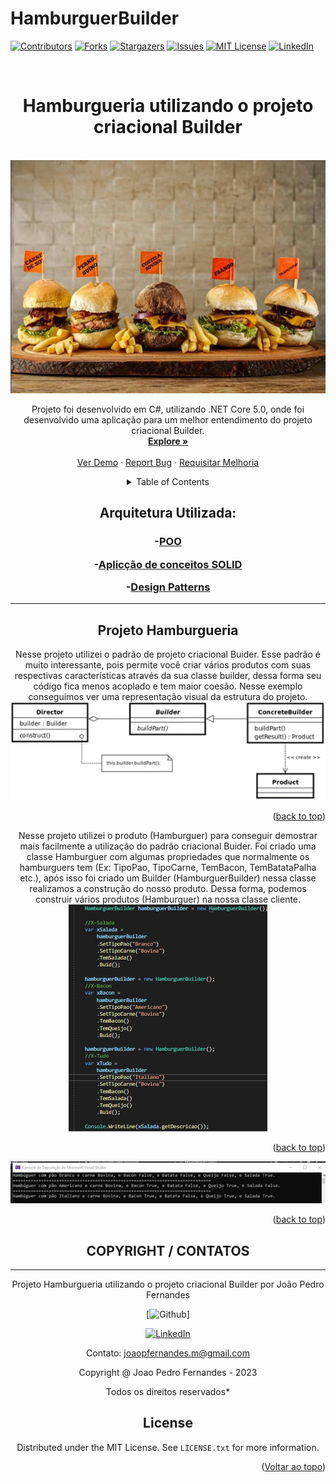 # HamburguerBuilder

<div id="top"></div>
<!--
*** Thanks for checking out the Best-README-Template. If you have a suggestion
*** that would make this better, please fork the repo and create a pull request
*** or simply open an issue with the tag "enhancement".
*** Don't forget to give the project a star!
*** Thanks again! Now go create something AMAZING! :D
-->



<!-- PROJECT SHIELDS -->
<!--
*** I'm using markdown "reference style" links for readability.
*** Reference links are enclosed in brackets [ ] instead of parentheses ( ).
*** See the bottom of this document for the declaration of the reference variables
*** for contributors-url, forks-url, etc. This is an optional, concise syntax you may use.
*** https://www.markdownguide.org/basic-syntax/#reference-style-links
-->
[![Contributors][contributors-shield]][contributors-url]
[![Forks][forks-shield]][forks-url]
[![Stargazers][stars-shield]][stars-url]
[![Issues][issues-shield]][issues-url]
[![MIT License][license-shield]][license-url]
[![LinkedIn][linkedin-shield]][linkedin-url]



<!-- PROJECT LOGO -->
<br />
<div align="center">
  
  # Hamburgueria utilizando o projeto criacional Builder
<br />
<div align="center">
  <a href="https://github.com/joaop25/HamburguerBuilder">
    <img src="https://github.com/joaop25/HamburguerBuilder/blob/main/HamburguerBuilder/Hamburguer.png" alt="Logo" width="567" height="373">
  </a>



  <p align="center">
  Projeto foi desenvolvido em C#, utilizando .NET Core 5.0, onde foi desenvolvido uma aplicação para um melhor entendimento do projeto criacional Builder.
    <br />
    <a href="https://github.com/joaop25/HamburguerBuilder"><strong>Explore »</strong></a>
    <br />
    <br />
    <a href="https://github.com/joaop25/HamburguerBuilder">Ver Demo</a>
    ·
    <a href="https://github.com/joaop25/HamburguerBuilder/issues">Report Bug</a>
    ·
    <a href="https://github.com/joaop25/HamburguerBuilder/issues">Requisitar Melhoria</a>
  </p>
</div>



<!-- TABLE OF CONTENTS -->
<details>
  <summary>Table of Contents</summary>
  <ol>
    <li>
      <a href="#about-the-project">Sobre o projeto</a>
      <ul>
        <li><a href="#built-with">Liguagens utilizadas</a></li>
      </ul>
    </li>
    <li>
      <a href="#getting-started">Getting Started</a>
      <ul>
        <li><a href="#prerequisites">Prerequisites</a></li>
        <li><a href="#installation">Installation</a></li>
      </ul>
    </li>
    <li><a href="#usage">Usage</a></li>
    <li><a href="#roadmap">Roadmap</a></li>
    <li><a href="#contributing">Contributing</a></li>
    <li><a href="#license">License</a></li>
    <li><a href="#contact">Contact</a></li>
    <li><a href="#acknowledgments">Acknowledgments</a></li>
  </ol>
</details>


 
 <h2>Arquitetura Utilizada:</h2>
 
<h3>
 
 -[POO]()
 
 -[Aplicção de conceitos SOLID]()
 
 -[Design Patterns]()
 
--------------------------------------------

## Projeto Hamburgueria

Nesse projeto utilizei o padrão de projeto criacional Buider. Esse padrão é muito interessante, pois permite você criar vários produtos com suas respectivas características  através da sua classe builder, dessa forma seu código fica menos acoplado e tem maior coesão.
Nesse exemplo conseguimos ver uma representação visual da estrutura do projeto. 
 <img src="https://github.com/joaop25/HamburguerBuilder/blob/main/HamburguerBuilder/RepresentacaoProjeto.png" alt="ConfigAPI">


<p align="right">(<a href="#top">back to top</a>)</p>
Nesse projeto utilizei o produto (Hamburguer) para conseguir demostrar mais facilmente a utilização do padrão criacional Buider. Foi criado uma classe Hamburguer com algumas propriedades que normalmente os hamburguers tem (Ex: TipoPao, TipoCarne, TemBacon, TemBatataPalha etc.), após isso foi criado um Builder (HamburguerBuilder) nessa classe realizamos a construção do nosso produto. Dessa forma, podemos construir vários produtos (Hamburguer) na nossa classe cliente.
 <img src="https://github.com/joaop25/HamburguerBuilder/blob/main/HamburguerBuilder/ClasseBuilder.png" alt="ConfigAPI">


<p align="right">(<a href="#top">back to top</a>)</p>
<img src="https://github.com/joaop25/HamburguerBuilder/blob/main/HamburguerBuilder/OutPut.png" alt="ConfigAPI">


<p align="right">(<a href="#top">back to top</a>)</p>

## COPYRIGHT / CONTATOS
-------------------------
Projeto Hamburgueria utilizando o projeto criacional Builder por João Pedro Fernandes

[![Github][github-shield]]

[![LinkedIn][linkedin-shield]][linkedin-url]

Contato: joaopfernandes.m@gmail.com 

Copyright @ Joao Pedro Fernandes - 2023

Todos os direitos reservados*

## License

Distributed under the MIT License. See `LICENSE.txt` for more information.



<!-- USAGE EXAMPLES 
## Usage

Use this space to show useful examples of how a project can be used. Additional screenshots, code examples and demos work well in this space. You may also link to more resources.-->

<p align="right">(<a href="#top">Voltar ao topo</a>)</p>



<!-- ROADMAP 
## Roadmap

See the [open issues](https://github.com/joaop25/HamburguerBuilder/tree/main/HamburguerBuilder/issues) for a full list of proposed features (and known issues).



<!-- CONTRIBUTING 
## Contributing

Contributions are what make the open source community such an amazing place to learn, inspire, and create. Any contributions you make are **greatly appreciated**.

If you have a suggestion that would make this better, please fork the repo and create a pull request. You can also simply open an issue with the tag "enhancement".
Don't forget to give the project a star! Thanks again!

1. Fork the Project
2. Create your Feature Branch (`git checkout -b feature/AmazingFeature`)
3. Commit your Changes (`git commit -m 'Add some AmazingFeature'`)
4. Push to the Branch (`git push origin feature/AmazingFeature`)
5. Open a Pull Request

<p align="right">(<a href="#top">back to top</a>)</p>-->



<!-- LICENSE -->





<!-- CONTACT -->




<!-- ACKNOWLEDGMENTS 
## Acknowledgments

* []()
* []()
* []()

<p align="right">(<a href="#top">back to top</a>)</p>-->

<!-- MARKDOWN LINKS & IMAGES -->
<!-- https://www.markdownguide.org/basic-syntax/#reference-style-links -->
[contributors-shield]: https://img.shields.io/github/contributors/joaop25/HamburguerBuilder.svg?style=for-the-badge
[contributors-url]: https://github.com/joaop25/HamburguerBuilder/graphs/contributors
[forks-shield]: https://img.shields.io/github/forks/joaop25/HamburguerBuilder.svg?style=for-the-badge
[forks-url]: https://github.com/joaop25/HamburguerBuilder/network/members
[stars-shield]: https://img.shields.io/github/stars/joaop25/HamburguerBuilder.svg?style=for-the-badge
[stars-url]: https://github.com/joaop25/HamburguerBuilder/stargazers
[issues-shield]: https://img.shields.io/github/issues/joaop25/HamburguerBuilder.svg?style=for-the-badge
[issues-url]: https://github.com/joaop25/HamburguerBuilder/issues
[license-shield]: https://img.shields.io/github/license/joaop25/HamburguerBuilder.svg?style=for-the-badge
[license-url]: https://github.com/joaop25/HamburguerBuilder/blob/master/LICENSE
[linkedin-shield]: https://img.shields.io/badge/-LinkedIn-black.svg?style=for-the-badge&logo=linkedin&colorB=555
[github-shield]: https://img.shields.io/badge/GitHub-100000?style=for-the-badge&logo=github&logoColor=white
[github-link]: https://github.com/joaop25
[linkedin-url]: https://www.linkedin.com/in/joao-pedro-fernandes-95a125180/
[product-screenshot]: images/program.png

